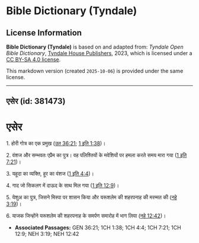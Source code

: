 # Bible Dictionary (Tyndale)

## License Information

**Bible Dictionary (Tyndale)** is based on and adapted from: _Tyndale Open Bible Dictionary_, [Tyndale House Publishers](https://tyndaleopenresources.com/), 2023, which is licensed under a [CC BY-SA 4.0 license](https://creativecommons.org/licenses/by-sa/4.0/legalcode.en).

This markdown version (created `2025-10-06`) is provided under the same license.



--------------------------------

## एसेर (id: 381473)

एसेर
====

1\. होरी गोत्र का एक प्रमुख ([उत 36:21](https://ref.ly/Gen36:21); [1 इति 1:38](https://ref.ly/1Chr1:38))।

2\. वंशज और सम्भवतः एप्रैम का पुत्र। वह पलिश्तियों के मवेशियों पर हमला करते समय मारा गया ([1 इति 7:21](https://ref.ly/1Chr7:21))।

3\. यहूदा का व्यक्ति, हूर का वंशज ([1 इति 4:4](https://ref.ly/1Chr4:4))।

4\. गाद जो सिकलग में दाऊद के साथ मिल गया ([1 इति 12:9](https://ref.ly/1Chr12:9))।

5\. येशुअ का पुत्र, जिसने मिस्पा पर शासन किया और यरूशलेम की शहरपनाह की मरम्मत की ([नहे 3:19](https://ref.ly/Neh3:19))।

6\. याजक जिन्होंने यरूशलेम की शहरपनाह के समर्पण समारोह में भाग लिया ([नहे 12:42](https://ref.ly/Neh12:42))।

* **Associated Passages:** GEN 36:21; 1CH 1:38; 1CH 4:4; 1CH 7:21; 1CH 12:9; NEH 3:19; NEH 12:42

